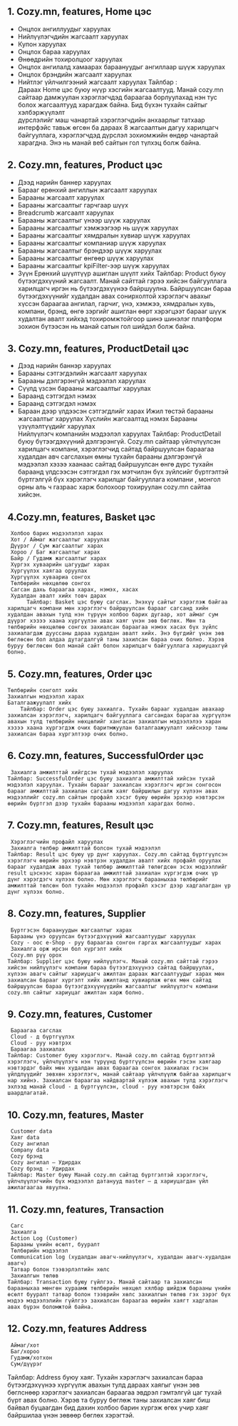 ## 1. Cozy.mn, features, Home цэс
   - Онцлох ангиллуудыг харуулах
   - Нийлүүлэгчдийн жагсаалт харуулах
   - Купон харуулах
   - Онцлох бараа харуулах
   - Өнөөдрийн тохиролцоог харуулах
   - Онцлох ангилалд хамаарах бараануудыг ангиллаар шүүж харуулах
   - Онцлох брэндийн жагсаалт харуулах
   - Нийтлэг үйлчилгээний жагсаалт харуулах
     Тайлбар : <br>Дараах Home цэс буюу нүүр хэсгийн жагсаалтууд. Манай cozy.mn сайтаар дамжуулан хэрэглэгчдэд бараагаа борлуулахад нэн тус болох жагсаалтууд харагдаж байна. Бид бүхэн тухайн сайтыг хэлбэржүүлэлт <br>дүрслэлийг маш чанартай хэрэглэгчдийн анхаарлыг татхаар интерфэйс тавьж өгсөн ба дараах 8 жагсаалтын дагуу харилцагч байгууллага, хэрэглэгчдэд дүрслэл зохиомжийн өндөр чанартай харагдна. Энэ нь манай веб сайтын гол түлхэц болж байна.

## 2. Cozy.mn, features, Product цэс
   - Дээд нарийн баннер харуулах
   - Барааг ерөнхий ангиллын жагсаалт харуулах
   - Барааны жагсаалт харуулах
   - Барааны жагсаалтыг гарчгаар шүүх
   - Breadcrumb жагсаалт харуулах
   - Барааны жагсаалтыг үнээр шүүж харуулах
   - Барааны жагсаалтыг хэмжээгээр нь шүүж харуулах
   - Барааны жагсаалтыг хямдралын хувиар шүүж харуулах
   - Барааны жагсаалтыг компаниар шүүж харуулах
   - Барааны жагсаалтыг брэндээр шүүж харуулах
   - Барааны жагсаалтыг өнгөөр шүүж харуулах
   - Барааны жагсаалтыг kpiFilter-ээр шүүж харуулах
   - Зүүн Ерөнхий шүүлтүүр ашиглан шүүлт хийх
       Тайлбар: Product буюу бүтээгдэхүүний жагсаалт. Манай сайттай гэрээ хийсэн байгууллага харилцагч иргэн нь бүтээгдэхүүнээ байршуулна. Байршуулсан бараа бүтээгдэхүүнийг худалдан авах сонирхолтой хэрэглэгч      авахыг хүссэн бараагаа ангилал, гарчиг, үнэ, хэмжээ, хямдралын хувь, компани, брэнд, өнгө зэргийг ашиглан өөрт хэрэгцээт барааг шүүж худалтан авалт хийхэд тохиромжтойгоор шинэ шинэлэг платформ зохион              бүтээсэн нь  манай сатын гол шийдэл болж байна.

## 3. Cozy.mn, features, ProductDetail цэс
   - Дээд нарийн баннэр харуулах
   - Барааны сэтгэгдэлийн жагсаалт харуулах
   - Барааны дэлгэрэнгүй мэдээлэл харуулах
   - Сүүлд үзсэн барааны жагсаалтыг харуулах
   - Бараанд сэтгэгдэл нэмэх
   - Бараанд сэтгэгдэл нэмэх
   - Бараан дээр үлдээсэн сэтгэгдлийг харах
   Ижил төстэй барааны жагсаалтыг харуулах
   Хүслийн жагсаалтад нэмэх
   Барааны үзүүлэлтүүдийг харуулах	
   Нийлүүлэгч компанийн мэдээлэл харуулах
      Тайлбар: ProductDetail буюу бүтээгдэхүүний дэлгэрэнгүй. Cozy.mn  сайтаар үйлчлүүлсэн харилцагч компани, хэрэглэгчид сайтад байршуулсан бараагаа худалдан авч сагслахын өмны тухайн барааны дэлгэрэнгүй мэдээлэл хэзээ хаанаас сайтад байршуулсан өнгө дүрс тухайн бараанд үлдсээсэн сэтгэгдэл гэх мэтчилэн бүх зүйлсийг бүртгэлтэй бүртгэлгүй бүх хэрэглэгч харилцаг байгууллага компани , монгол орны аль ч газраас харж   болохоор тохируулан cozy.mn сайтаа хийсэн.
    
## 4.Cozy.mn, features, Basket цэс
     Холбоо барих мэдээлэлэл харах
     Хот / Аймаг жагсаалтыг харуулах
     Дүүрэг / Сум жагсаалтыг харах
     Хороо / Баг жагсаалтыг харах
     Байр / Гудамж жагсаалтыг харах
     Хүргэх хуваарийн цагуудыг харах
     Хүргүүлэх хаягаа оруулах
     Хүргүүлэх хуваариа сонгох
     Төлбөрийн нөхцөлөө сонгох
     Сагсан дахь бараагаа харах, нэмэх, хасах
     Худалдан авалт хийх товч дарах
          Тайлбар: Basket цэс буюу сагслах. Энэхүү сайтыг хэрэглэж байгаа харилцагч компани мөн хэрэглэгч байршуулсан барааг сагсанд хийн худалдан авахын тулд нэн түрүүн холбоо барих дугаар, хот аймаг сум дүүрэг хэзээ хаана хүргүүлэн авах хаяг үнэн зөв бөглөх. Мөн та төлбөрийн нөхцөлөө сонгох захиалсан бараагаа нэмэх хасах бүх зүйлс захиалагдаж дууссаны дараа худалдан авалт хийх. Энэ бүгдийг үнэн зөв бөглөсөн бол алдаа дутагдалгүй таны захилсан бараа очих болно. Хэрэв буруу бөглөсөн бол манай сайт болон харилцагч байгууллага хариуцахгүй болно.

## 5. Cozy.mn, features, Order цэс
    Төлбөрийн сонголт хийх
    Захиалгын мэдээлэл харах
    Баталгаажуулалт хийх
        Тайлбар: Order цэс буюу захиалга. Тухайн барааг худалдан авахаар захиалсан хэрэглэгч, харилцагч байгууллага сагсандах барагаа хүргүүлэн авахын тулд төлбөрийн нөхцөлийг хангасан захиалгын мэдээлэлээ харан хэзээ хаана хүргэгдэж очих баритмжуулан баталгаажуулалт хийснээр таны захиалсан бараа хүргэлтээр очих болно. 

## 6. Cozy.mn, features, SuccessfulOrder цэс
     Захиалга амжилттай хийгдсэн тухай мэдээлэл харуулах
    Тайлбар: SuccessfulOrder цэс буюу захиалга амжилттай хийсэн тухай мэдээлэл харуулах. Тухайн барааг захиалсан хэрэглэгч иргэн сонгосон барааг амжилттай захиалан сагсалж хаяг байршилын дагуу хүлээн авах мэдээллийг cozy.mn сайтын профайл хэсэг буюу өөрийн эрхээр нэвтэрсэн өөрийн бүртгэл дээр тухайн барааны мэдээлэл харагдах болно.

## 7. Cozy.mn, features, Result цэс 
     Хэрэглэгчийн профайл харуулах
     Захиалга төлбөр амжилттай болсон тухай мэдээлэл
    Тайлбар: Result цэс буюу үр дүнг харуулах. Cozy.mn сайтад бүртгүүлсэн хэрэглэгч өөрийн эрхээр нэвтрэн худалдан авалт хийх профайл оруулах барааг худалдаж авах тухай төлбөр амжилттай төлөгдсөн эсэх мэдээллийг result цэснээс харан бараагаа амжилттай захиалан хүргэгдэж очих үр дүнг хэрэгдэгч хүлээх болно. Мөн хэрэглэгч барааныхаа төлбөрийг амжилттай төлсөн бол тухайн мэдээлэл профайл хэсэг дээр хадгалагдан үр дүнг хүлээх болно.
## 8. Cozy.mn, features, Supplier 
     Бүртгэсэн бараануудын жагсаалтыг харах
     Барааны үнэ оруулсан бүтээгдэхүүний жагсаалтуудыг харуулах
     Cozy - оос e-Shop - руу бараагаа сонгон гаргах жагсаалтуудыг харах
     Захиалга орж ирсэн бол хүргэлт хийх
     Cozy.mn рүү орох
    Тайлбар: Supplier цэс буюу нийлүүлэгч. Манай cozy.mn сайттай гэрээ хийсэн нийлүүлэгч компани бараа бүтээгдэхүүнээ сайтад байршуулах, хүлээн авагч сайтыг хариуцагч ажилтан дараах жагсаалтуудыг харах мөн захиалсан барааг хүргэлт хийх ажилтанд хувиарлаж өгөх мөн сайтад байршуулсан бараа бүтээгдэхүүнүүдийн жагсаалтыг нийлүүлэгч компани cozy.mn сайтыг хариуцаг ажилтан харж болно. 
    
## 9. Cozy.mn, features, Customer 
     Бараагаа сагслах
     Cloud - д бүртгүүлэх
     Cloud - руу нэвтрэх
     Бараагаа захиалах
    Тайлбар: Customer буюу хэрэглэгч. Манай cozy.mn сайтад бүртгэлтэй хэрэглэгч, үйлчлүүлэгч нэн түрүүнд бүртгүүлсэн өөрийн гэсэн хаягаар нэвтэрдэг байх мөн худалдан авах бараагаа сонгох захиалах гэсэн үйлдлүүдийг зөвхөн хэрэглэгч, манай сайтаар үйлчлүүлж байгаа харилцагч нар хийнэ. Захиалсан бараагаа найдвартай хүлээж авахын тулд хэрэглэгч эхлээд манай сloud - д бүртгүүлсэн, сloud - руу нэвтэрсэн байх шаардлагатай.

## 10. Cozy.mn, features, Master 
     Customer data
     Хаяг data
     Cozy ангилал
     Company data
     Cozy брэнд
     Cozy ангилал – Удирдах
     Cozy брэнд - Удирдах
    Тайлбар: Master буюу Манай cozy.mn сайтад бүртгэлтэй хэрэглэгч, үйлчлүүлэгчийн бүх мэдээлэл датанууд master – д хариуцагдан үйл ажилагаагаа явуулна.
 
## 11. Cozy.mn, features, Transaction 
     Сaгс
     Захиалгa
     Action Log (Customer)
     Барааны үнийн өсөлт, бууралт
     Төлбөрийн мэдээлэл
     Communication log (худалдан авагч-нийлүүлэгч, худалдан авагч-худалдан авагч)
     Татвар болон тээвэрлэлтийн хөлс
     Захиалгын төлөв
    Тайлбар: Transaction буюу гүйлгээ. Манай сайтаар та захиалсан барааныхаа мөнгөн хураамж төлбөрийн нөхцөл хялбар шийдэж барааны үнийн өсөлт бууралт татвар болон тээврийн хөлс захиалгын төлөв гэх зэрэг бүх мэдээ мэдээлэлийн гүйлгээ захиалсан бараагаа өөрийн хаягт хадгалан авах бүрэн боломжтой байна.

## 12. Cozy.mn, features  Address
     Аймаг/хот	
     Баг/хороо
     Гудамж/хотхон 	
     Сум/дүүрэг
Тайлбар:  Address буюу хаяг. Тухайн хэрэглэгч захиалсан бараа бүтээгдэхүүнээ хүргүүлж авахын тулд дараах хаягыг үнэн зөв бөглснөөр хэрэглэгч захиалсан бараагаа эвдрэл гэмтэлгүй цаг тухай бүрт авах болно. Хэрэв та буруу бөглөж таны захиалсан хаяг биш байвал буцаагдан бид дахин холбоо барин хүргэж өгөх учир хаяг байршилаа үнэн зөвөөр бөглөх хэрэгтэй.








